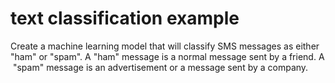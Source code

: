 **text classification example**
===============================
Create a machine learning model that will classify SMS messages as either "ham" or "spam". A "ham" message is a normal message sent by a friend. A "spam" message is an advertisement or a message sent by a company.



